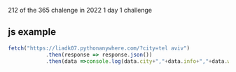 212 of the 365 chalenge in 2022 1 day 1 challenge
## js example
```javascript
fetch("https://liadk07.pythonanywhere.com/?city=tel aviv")
            .then(response => response.json())
            .then(data =>console.log(data.city+","+data.info+","+data.wether))
```
